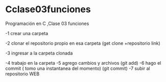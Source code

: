 # Cclase03funciones
Programación en C ,Clase 03  funciones

  -1 crear una carpeta
  
  -2 clonar el repositorio propio en esa carpeta
	(get clone +repositorio link)
  
  -3 ingresar a la carpeta clonada
  
-4 trabajo en la carpeta
-5 agrego cambios y archivos 
(git add)
-6 hago el commit ( tomo una instantanea del momento)
(git commit)
-7 subir al repositorio WEB

